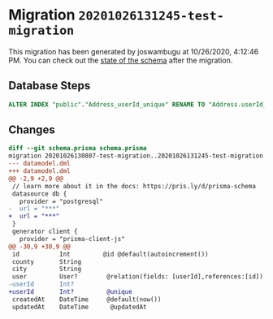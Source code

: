 # Migration `20201026131245-test-migration`

This migration has been generated by joswambugu at 10/26/2020, 4:12:46 PM.
You can check out the [state of the schema](./schema.prisma) after the migration.

## Database Steps

```sql
ALTER INDEX "public"."Address_userId_unique" RENAME TO "Address.userId_unique"
```

## Changes

```diff
diff --git schema.prisma schema.prisma
migration 20201026130807-test-migration..20201026131245-test-migration
--- datamodel.dml
+++ datamodel.dml
@@ -2,9 +2,9 @@
 // learn more about it in the docs: https://pris.ly/d/prisma-schema
 datasource db {
   provider = "postgresql"
-  url = "***"
+  url = "***"
 }
 generator client {
   provider = "prisma-client-js"
@@ -30,9 +30,9 @@
 id           Int         @id @default(autoincrement())  
 county       String
 city         String
 user         User?        @relation(fields: [userId],references:[id])   
-userId       Int?  
+userId       Int?         @unique
 createdAt    DateTime     @default(now())
 updatedAt    DateTime      @updatedAt  
```


